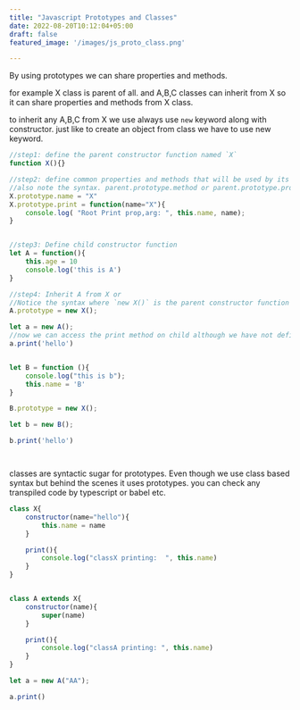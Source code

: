 ```yaml
---
title: "Javascript Prototypes and Classes"
date: 2022-08-20T10:12:04+05:00
draft: false
featured_image: '/images/js_proto_class.png'

---
```


By using prototypes we can share properties and methods.

for example X class is parent of all. and A,B,C classes can inherit from X so it can share properties and methods from X class.

to inherit any A,B,C from X we use always use `new` keyword along with constructor. just like to create an object from class we have to use new keyword.

```javascript
//step1: define the parent constructor function named `X`
function X(){}

//step2: define common properties and methods that will be used by its child
//also note the syntax. parent.prototype.method or parent.prototype.property
X.prototype.name = "X"
X.prototype.print = function(name="X"){
    console.log( "Root Print prop,arg: ", this.name, name);
}


//step3: Define child constructor function
let A = function(){
    this.age = 10
    console.log('this is A')    
}

//step4: Inherit A from X or
//Notice the syntax where `new X()` is the parent constructor function being called.
A.prototype = new X();

let a = new A();
//now we can access the print method on child although we have not defined `print` method on child
a.print('hello')


let B = function (){
    console.log("this is b");
    this.name = 'B'
}

B.prototype = new X();

let b = new B();

b.print('hello')




```



classes are syntactic sugar for prototypes.
Even though we use class based syntax but behind the scenes it uses prototypes. you can check any transpiled code by typescript or babel etc.


```javascript
class X{
    constructor(name="hello"){
        this.name = name
    }

    print(){
        console.log("classX printing:  ", this.name)
    }
}


class A extends X{
    constructor(name){
        super(name)
    }

    print(){
        console.log("classA printing: ", this.name)
    }
}

let a = new A("AA");

a.print()
```